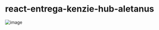 # react-entrega-kenzie-hub-aletanus

![image](https://user-images.githubusercontent.com/106698505/222296605-ca913cde-0ea3-485f-8b1b-c3e1df7c9270.png)
